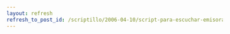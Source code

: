 ```yaml
---
layout: refresh
refresh_to_post_id: /scriptillo/2006-04-10/script-para-escuchar-emisoras-de-radio-por-internet
---
```

